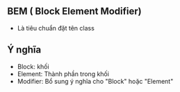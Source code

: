 ## BEM ( Block Element Modifier)
- Là tiêu chuẩn đặt tên class

## Ý nghĩa
- Block: khối
- Element: Thành phần trong khối
- Modifier: Bổ sung ý nghĩa cho "Block" hoặc "Element"